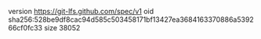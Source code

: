 version https://git-lfs.github.com/spec/v1
oid sha256:528be9df8cac94d585c503458171bf13427ea3684163370886a539266cf0fc33
size 38052
